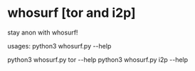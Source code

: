 # whosurf [tor and i2p]
stay anon with whosurf!

usages: python3 whosurf.py --help

python3 whosurf.py tor --help
python3 whosurf.py i2p --help
